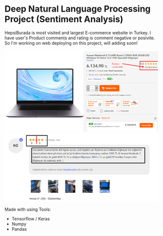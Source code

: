 # Deep Natural Language Processing Project (Sentiment Analysis)

HepsiBurada is most visited and largest E-commerce website in Turkey. I have user's Product comments and rating is comment negative or posivite. So I'm working on web deploying on this project, will adding soon!


![GitHub Logo](/img/product.png)
![GitHub Logo](/img/comment.png)

Made with using Tools:

* Tensorflow / Keras
* Numpy
* Pandas
